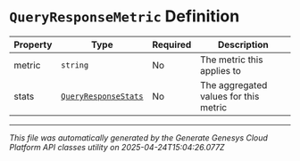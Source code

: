 # `QueryResponseMetric` Definition

| Property | Type | Required | Description |
|----------|------|----------|-------------|
| metric | `string` | No | The metric this applies to |
| stats | [`QueryResponseStats`](queryresponsestats-definition.md) | No | The aggregated values for this metric |

---

*This file was automatically generated by the Generate Genesys Cloud Platform API classes utility on 2025-04-24T15:04:26.077Z*